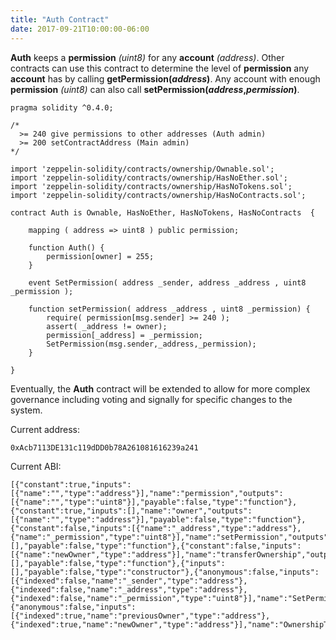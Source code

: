 ```yaml
---
title: "Auth Contract"
date: 2017-09-21T10:00:00-06:00
---
```

**Auth** keeps a **permission** *(uint8)* for any **account** *(address)*. Other contracts can use this contract to determine the level of **permission** any **account** has by calling **getPermission(*address*)**. Any account with enough **permission** *(uint8)* can also call **setPermission(*address*,*permission*)**.

```
pragma solidity ^0.4.0;

/*
  >= 240 give permissions to other addresses (Auth admin)
  >= 200 setContractAddress (Main admin)
*/

import 'zeppelin-solidity/contracts/ownership/Ownable.sol';
import 'zeppelin-solidity/contracts/ownership/HasNoEther.sol';
import 'zeppelin-solidity/contracts/ownership/HasNoTokens.sol';
import 'zeppelin-solidity/contracts/ownership/HasNoContracts.sol';

contract Auth is Ownable, HasNoEther, HasNoTokens, HasNoContracts  {

    mapping ( address => uint8 ) public permission;

    function Auth() {
        permission[owner] = 255;
    }

    event SetPermission( address _sender, address _address , uint8 _permission );

    function setPermission( address _address , uint8 _permission) {
        require( permission[msg.sender] >= 240 );
        assert( _address != owner);
        permission[_address] = _permission;
        SetPermission(msg.sender,_address,_permission);
    }

}

```
Eventually, the **Auth** contract will be extended to allow for more complex governance including voting and signally for specific changes to the system.


Current address:
```
0xAcb7113DE131c119dDD0b78A261081616239a241
```
Current ABI:
```
[{"constant":true,"inputs":[{"name":"","type":"address"}],"name":"permission","outputs":[{"name":"","type":"uint8"}],"payable":false,"type":"function"},{"constant":true,"inputs":[],"name":"owner","outputs":[{"name":"","type":"address"}],"payable":false,"type":"function"},{"constant":false,"inputs":[{"name":"_address","type":"address"},{"name":"_permission","type":"uint8"}],"name":"setPermission","outputs":[],"payable":false,"type":"function"},{"constant":false,"inputs":[{"name":"newOwner","type":"address"}],"name":"transferOwnership","outputs":[],"payable":false,"type":"function"},{"inputs":[],"payable":false,"type":"constructor"},{"anonymous":false,"inputs":[{"indexed":false,"name":"_sender","type":"address"},{"indexed":false,"name":"_address","type":"address"},{"indexed":false,"name":"_permission","type":"uint8"}],"name":"SetPermission","type":"event"},{"anonymous":false,"inputs":[{"indexed":true,"name":"previousOwner","type":"address"},{"indexed":true,"name":"newOwner","type":"address"}],"name":"OwnershipTransferred","type":"event"}]
```
